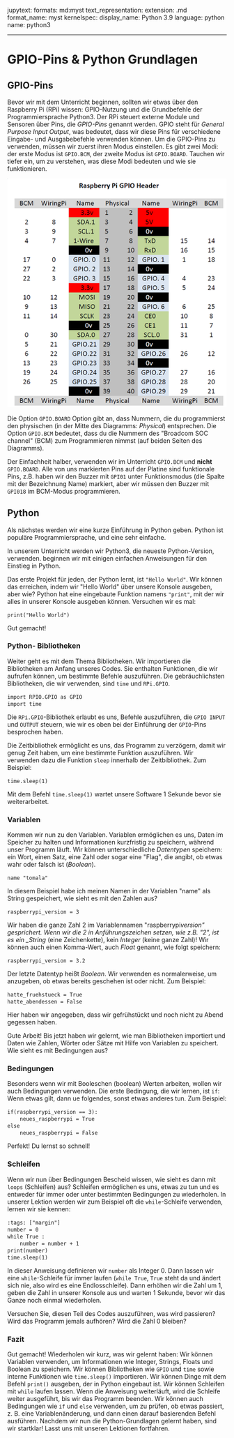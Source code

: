 jupytext:
formats: md:myst
text_representation:
extension: .md
format_name: myst
kernelspec:
display_name: Python 3.9
language: python
name: python3

---

# GPIO-Pins & Python Grundlagen

## GPIO-Pins

Bevor wir mit dem Unterricht beginnen, sollten wir etwas über den Raspberry Pi (RPi) wissen: GPIO-Nutzung und die Grundbefehle der Programmiersprache Python3.
Der RPi steuert externe Module und Sensoren über Pins, die _GPIO-Pins_ genannt werden.
GPIO steht für _General Purpose Input Output_, was bedeutet, dass wir diese Pins für verschiedene Eingabe- und Ausgabebefehle verwenden können.
Um die GPIO-Pins zu verwenden, müssen wir zuerst ihren Modus einstellen.
Es gibt zwei Modi: der erste Modus ist `GPIO.BCM`, der zweite Modus ist `GPIO.BOARD`.
Tauchen wir tiefer ein, um zu verstehen, was diese Modi bedeuten und wie sie funktionieren.

![GPIO-Modi des RPi](img/gpio_modes.png)

Die Option `GPIO.BOARD` Option gibt an, dass Nummern, die du programmierst den physischen (in der Mitte des Diagramms: _Physical_) entsprechen.
Die Option `GPIO.BCM` bedeutet, dass du die Nummern des "Broadcom SOC channel" (BCM) zum Programmieren nimmst (auf beiden Seiten des Diagramms).

Der Einfachheit halber, verwenden wir im Unterricht `GPIO.BCM` und **nicht** `GPIO.BOARD`.
Alle von uns markierten Pins auf der Platine sind funktionale Pins, z.B. haben wir den Buzzer mit `GPI01` unter Funktionsmodus (die Spalte mit der Bezeichnung Name) markiert, aber wir müssen den Buzzer mit `GPI018` im BCM-Modus programmieren.

## Python

Als nächstes werden wir eine kurze Einführung in Python geben.
Python ist populäre Programmiersprache, und eine sehr einfache.

In unserem Unterricht werden wir Python3, die neueste Python-Version, verwenden. beginnen wir mit einigen einfachen Anweisungen für den Einstieg in Python.

Das erste Projekt für jeden, der Python lernt, ist `"Hello World"`. Wir können das erreichen, indem wir "Hello World" über unsere Konsole ausgeben, aber wie?
Python hat eine eingebaute Funktion namens `"print"`, mit der wir alles in unserer Konsole ausgeben können. Versuchen wir es mal:

```{code-cell} python3
print("Hello World")
```

Gut gemacht!

### Python- Bibliotheken

Weiter geht es mit dem Thema Bibliotheken.
Wir importieren die Bibliotheken am Anfang unseres Codes.
Sie enthalten Funktionen, die wir aufrufen können, um bestimmte Befehle auszuführen.
Die gebräuchlichsten Bibliotheken, die wir verwenden, sind `time` und `RPi.GPIO`.

```{code-cell} python3
import RPIO.GPIO as GPIO
import time
```

Die `RPi.GPIO`-Bibliothek erlaubt es uns, Befehle auszuführen, die `GPIO INPUT` und `OUTPUT` steuern, wie wir es oben bei der Einführung der `GPIO`-Pins besprochen haben.

Die Zeitbibliothek ermöglicht es uns, das Programm zu verzögern, damit wir genug Zeit haben, um eine bestimmte Funktion auszuführen.
Wir verwenden dazu die Funktion `sleep` innerhalb der Zeitbibliothek. Zum Beispiel:

```{code-cell} python3
time.sleep(1)
```

Mit dem Befehl `time.sleep(1)` wartet unsere Software 1 Sekunde bevor sie weiterarbeitet.

### Variablen

Kommen wir nun zu den Variablen.
Variablen ermöglichen es uns, Daten im Speicher zu halten und Informationen kurzfristig zu speichern, während unser Programm läuft.
Wir können unterschiedliche _Datentypen_ speichern: ein Wort, einen Satz, eine Zahl oder sogar eine "Flag", die angibt, ob etwas wahr oder falsch ist (_Boolean_).

```{code-cell} python3
name "tomala"
```

In diesem Beispiel habe ich meinen Namen in der Variablen "name" als String gespeichert, wie sieht es mit den Zahlen aus?

```{code-cell} python3
raspberrypi_version = 3
```

Wir haben die ganze Zahl 2 im Variablennamen "raspberrypi*version" gesprichert.
Wenn wir die 2 in Anführungszeichen setzen, wie z.B. "2", ist es ein \_String* (eine Zeichenkette), kein _Integer_ (keine ganze Zahl)!
Wir können auch einen Komma-Wert, auch _Float_ genannt, wie folgt speichern:

```{code-cell} python3
raspberrypi_version = 3.2
```

Der letzte Datentyp heißt _Boolean_.
Wir verwenden es normalerweise, um anzugeben, ob etwas bereits geschehen ist oder nicht. Zum Beispiel:

```
hatte_fruehstueck = True
hatte_abendessen = False
```

Hier haben wir angegeben, dass wir gefrühstückt und noch nicht zu Abend gegessen haben.

Gute Arbeit!
Bis jetzt haben wir gelernt, wie man Bibliotheken importiert und Daten wie Zahlen, Wörter oder Sätze mit Hilfe von Variablen zu speichert.
Wie sieht es mit Bedingungen aus?

### Bedingungen

Besonders wenn wir mit Booleschen (boolean) Werten arbeiten, wollen wir auch Bedingungen verwenden.
Die erste Bedingung, die wir lernen, ist `if`: Wenn etwas gilt, dann ue folgendes, sonst etwas anderes tun. Zum Beispiel:

```
if(raspberrypi_version == 3):
    neues_raspberrypi = True
else
    neues_raspberrypi = False
```

Perfekt! Du lernst so schnell!

### Schleifen

Wenn wir nun über Bedingungen Bescheid wissen, wie sieht es dann mit `loops` (Schleifen) aus?
Schleifen ermöglichen es uns, etwas zu tun und es entweder für immer oder unter bestimmten Bedingungen zu wiederholen.
In unserer Lektion werden wir zum Beispiel oft die `while`-Schleife verwenden, lernen wir sie kennen:

```{code-cell} python3
:tags: ["margin"]
number = 0
while True :
    number = number + 1
print(number)
time.sleep(1)
```

In dieser Anweisung definieren wir `number` als Integer 0.
Dann lassen wir eine `while`-Schleife für immer laufen (`while True`, `True` steht da und ändert sich nie, also wird es eine Endlosschleife).
Dann erhöhen wir die Zahl um 1, geben die Zahl in unserer Konsole aus und warten 1 Sekunde, bevor wir das Ganze noch einmal wiederholen.

Versuchen Sie, diesen Teil des Codes auszuführen, was wird passieren? Wird das Programm jemals aufhören?
Wird die Zahl 0 bleiben?

### Fazit

Gut gemacht! Wiederholen wir kurz, was wir gelernt haben: Wir können Variablen verwenden, um Informationen wie Integer, Strings, Floats und Boolean zu speichern.
Wir können Bibliotheken wie `GPIO` und `time` sowie interne Funktionen wie `time.sleep()` importieren.
Wir können Dinge mit dem Befehl `print()` ausgeben, der in Python eingebaut ist.
Wir können Schleifen mit `while` laufen lassen.
Wenn die Anweisung weiterläuft, wird die Schleife weiter ausgeführt, bis wir das Programm beenden.
Wir können auch Bedingungen wie `if` und `else` verwenden, um zu prüfen, ob etwas passiert, z. B. eine Variablenänderung, und dann einen darauf basierenden Befehl ausführen.
Nachdem wir nun die Python-Grundlagen gelernt haben, sind wir startklar!
Lasst uns mit unseren Lektionen fortfahren.
